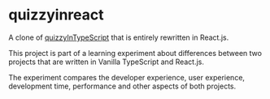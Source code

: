 # quizzyinreact
A clone of [quizzyInTypeScript](https://github.com/BerkYeni/quizzyInTypeScript) that is entirely rewritten in React.js.

This project is part of a learning experiment about differences between two projects that are written in Vanilla TypeScript and React.js.

The experiment compares the developer experience, user experience, development time, performance and other aspects of both projects.
